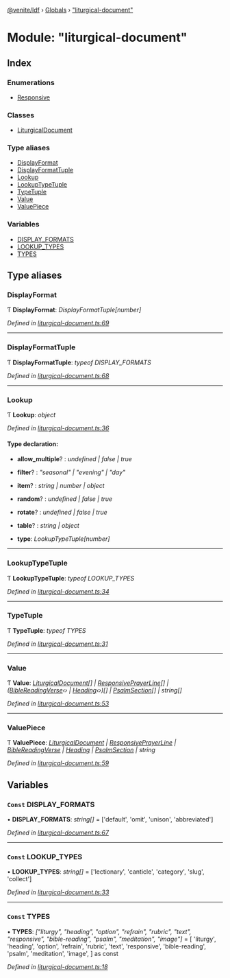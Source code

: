 [@venite/ldf](../README.md) › [Globals](../globals.md) › ["liturgical-document"](_liturgical_document_.md)

# Module: "liturgical-document"

## Index

### Enumerations

* [Responsive](../enums/_liturgical_document_.responsive.md)

### Classes

* [LiturgicalDocument](../classes/_liturgical_document_.liturgicaldocument.md)

### Type aliases

* [DisplayFormat](_liturgical_document_.md#displayformat)
* [DisplayFormatTuple](_liturgical_document_.md#displayformattuple)
* [Lookup](_liturgical_document_.md#lookup)
* [LookupTypeTuple](_liturgical_document_.md#lookuptypetuple)
* [TypeTuple](_liturgical_document_.md#typetuple)
* [Value](_liturgical_document_.md#value)
* [ValuePiece](_liturgical_document_.md#valuepiece)

### Variables

* [DISPLAY_FORMATS](_liturgical_document_.md#const-display_formats)
* [LOOKUP_TYPES](_liturgical_document_.md#const-lookup_types)
* [TYPES](_liturgical_document_.md#const-types)

## Type aliases

###  DisplayFormat

Ƭ **DisplayFormat**: *DisplayFormatTuple[number]*

*Defined in [liturgical-document.ts:69](https://github.com/gbj/venite/blob/e28179e4/ldf/src/liturgical-document.ts#L69)*

___

###  DisplayFormatTuple

Ƭ **DisplayFormatTuple**: *typeof DISPLAY_FORMATS*

*Defined in [liturgical-document.ts:68](https://github.com/gbj/venite/blob/e28179e4/ldf/src/liturgical-document.ts#L68)*

___

###  Lookup

Ƭ **Lookup**: *object*

*Defined in [liturgical-document.ts:36](https://github.com/gbj/venite/blob/e28179e4/ldf/src/liturgical-document.ts#L36)*

#### Type declaration:

* **allow_multiple**? : *undefined | false | true*

* **filter**? : *"seasonal" | "evening" | "day"*

* **item**? : *string | number | object*

* **random**? : *undefined | false | true*

* **rotate**? : *undefined | false | true*

* **table**? : *string | object*

* **type**: *LookupTypeTuple[number]*

___

###  LookupTypeTuple

Ƭ **LookupTypeTuple**: *typeof LOOKUP_TYPES*

*Defined in [liturgical-document.ts:34](https://github.com/gbj/venite/blob/e28179e4/ldf/src/liturgical-document.ts#L34)*

___

###  TypeTuple

Ƭ **TypeTuple**: *typeof TYPES*

*Defined in [liturgical-document.ts:31](https://github.com/gbj/venite/blob/e28179e4/ldf/src/liturgical-document.ts#L31)*

___

###  Value

Ƭ **Value**: *[LiturgicalDocument](../classes/_liturgical_document_.liturgicaldocument.md)[] | [ResponsivePrayerLine](../classes/_responsive_prayer_.responsiveprayerline.md)[] | ([BibleReadingVerse](../classes/_bible_reading_bible_reading_verse_.biblereadingverse.md)‹› | [Heading](../classes/_heading_.heading.md)‹›)[] | [PsalmSection](../classes/_psalm_.psalmsection.md)[] | string[]*

*Defined in [liturgical-document.ts:53](https://github.com/gbj/venite/blob/e28179e4/ldf/src/liturgical-document.ts#L53)*

___

###  ValuePiece

Ƭ **ValuePiece**: *[LiturgicalDocument](../classes/_liturgical_document_.liturgicaldocument.md) | [ResponsivePrayerLine](../classes/_responsive_prayer_.responsiveprayerline.md) | [BibleReadingVerse](../classes/_bible_reading_bible_reading_verse_.biblereadingverse.md) | [Heading](../classes/_heading_.heading.md) | [PsalmSection](../classes/_psalm_.psalmsection.md) | string*

*Defined in [liturgical-document.ts:59](https://github.com/gbj/venite/blob/e28179e4/ldf/src/liturgical-document.ts#L59)*

## Variables

### `Const` DISPLAY_FORMATS

• **DISPLAY_FORMATS**: *string[]* = ['default', 'omit', 'unison', 'abbreviated']

*Defined in [liturgical-document.ts:67](https://github.com/gbj/venite/blob/e28179e4/ldf/src/liturgical-document.ts#L67)*

___

### `Const` LOOKUP_TYPES

• **LOOKUP_TYPES**: *string[]* = ['lectionary', 'canticle', 'category', 'slug', 'collect']

*Defined in [liturgical-document.ts:33](https://github.com/gbj/venite/blob/e28179e4/ldf/src/liturgical-document.ts#L33)*

___

### `Const` TYPES

• **TYPES**: *["liturgy", "heading", "option", "refrain", "rubric", "text", "responsive", "bible-reading", "psalm", "meditation", "image"]* = [
  'liturgy',
  'heading',
  'option',
  'refrain',
  'rubric',
  'text',
  'responsive',
  'bible-reading',
  'psalm',
  'meditation',
  'image',
] as const

*Defined in [liturgical-document.ts:18](https://github.com/gbj/venite/blob/e28179e4/ldf/src/liturgical-document.ts#L18)*
